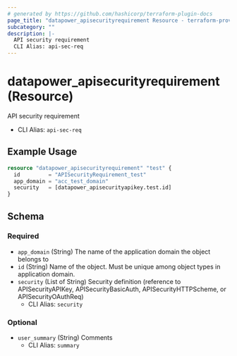```yaml
---
# generated by https://github.com/hashicorp/terraform-plugin-docs
page_title: "datapower_apisecurityrequirement Resource - terraform-provider-datapower"
subcategory: ""
description: |-
  API security requirement
  CLI Alias: api-sec-req
---
```


# datapower_apisecurityrequirement (Resource)

API security requirement
  - CLI Alias: `api-sec-req`

## Example Usage

```terraform
resource "datapower_apisecurityrequirement" "test" {
  id         = "APISecurityRequirement_test"
  app_domain = "acc_test_domain"
  security   = [datapower_apisecurityapikey.test.id]
}
```

<!-- schema generated by tfplugindocs -->
## Schema

### Required

- `app_domain` (String) The name of the application domain the object belongs to
- `id` (String) Name of the object. Must be unique among object types in application domain.
- `security` (List of String) Security definition (reference to APISecurityAPIKey, APISecurityBasicAuth, APISecurityHTTPScheme, or APISecurityOAuthReq)
  - CLI Alias: `security`

### Optional

- `user_summary` (String) Comments
  - CLI Alias: `summary`
